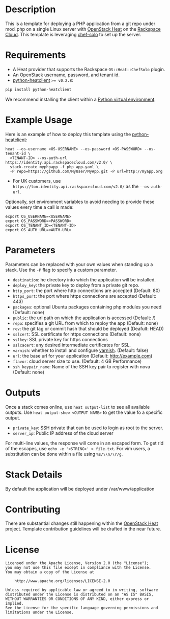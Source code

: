 Description
===========

This is a template for deploying a PHP application from a git repo under mod_php
on a single Linux server with [OpenStack
Heat](https://wiki.openstack.org/wiki/Heat) on the [Rackspace
Cloud](http://www.rackspace.com/cloud/). This template is leveraging
[chef-solo](http://docs.opscode.com/chef_solo.html) to set up the server.

Requirements
============
* A Heat provider that supports the Rackspace `OS::Heat::ChefSolo` plugin.
* An OpenStack username, password, and tenant id.
* [python-heatclient](https://github.com/openstack/python-heatclient)
`>= v0.2.8`:

```bash
pip install python-heatclient
```

We recommend installing the client within a [Python virtual
environment](http://www.virtualenv.org/).

Example Usage
=============
Here is an example of how to deploy this template using the
[python-heatclient](https://github.com/openstack/python-heatclient):

```
heat --os-username <OS-USERNAME> --os-password <OS-PASSWORD> --os-tenant-id \
  <TENANT-ID> --os-auth-url https://identity.api.rackspacecloud.com/v2.0/ \
  stack-create myphpapp -f php_app.yaml \
  -P repo=https://github.com/MyUser/MyApp.git -P url=http://myapp.org
```

* For UK customers, use `https://lon.identity.api.rackspacecloud.com/v2.0/` as
the `--os-auth-url`.

Optionally, set environment variables to avoid needing to provide these
values every time a call is made:

```
export OS_USERNAME=<USERNAME>
export OS_PASSWORD=<PASSWORD>
export OS_TENANT_ID=<TENANT-ID>
export OS_AUTH_URL=<AUTH-URL>
```

Parameters
==========
Parameters can be replaced with your own values when standing up a stack. Use
the `-P` flag to specify a custom parameter.

* `destination`: he directory into which the application will be installed.
* `deploy_key`: the private key to deploy from a private git repo.
* `http_port`: the port where http connections are accepted (Default: 80)
* `https_port`: the port where https connections are accepted (Default: 443)
* `packages`: optional Ubuntu packages containing php modules you need (Default: none)
* `public`: the url path on which the application is accessed (Default: /)
* `repo`: specifies a git URL from which to reploy the app (Default: none)
* `rev`: the git tag or commit hash that should be deployed (Deafult: HEAD)
* `sslcert`: SSL certificate for https connections (Default: none)
* `sslkey`: SSL private key for https connections
* `sslcacert`: any desired intermediate certificates for SSL.
* `varnish`: whether to install and configure [varnish](https://www.varnish-cache.org/). (Default: false)
* `url`: the base url for your application (Default: http://example.com)
* `flavor`: cloud server size to use. (Default: 4 GB Performance)
* `ssh_keypair_name`: Name of the SSH key pair to register with nova (Default:
  none)

Outputs
=======
Once a stack comes online, use `heat output-list` to see all available outputs.
Use `heat output-show <OUTPUT NAME>` to get the value fo a specific output.

* `private_key`: SSH private that can be used to login as root to the server.
* `server_ip`: Public IP address of the cloud server

For multi-line values, the response will come in an escaped form. To get rid of
the escapes, use `echo -e '<STRING>' > file.txt`. For vim users, a substitution
can be done within a file using `%s/\\n/\r/g`.

Stack Details
=============
By default the application will be deployed under /var/www/application

Contributing
============
There are substantial changes still happening within the [OpenStack
Heat](https://wiki.openstack.org/wiki/Heat) project. Template contribution
guidelines will be drafted in the near future.

License
=======
```
Licensed under the Apache License, Version 2.0 (the "License");
you may not use this file except in compliance with the License.
You may obtain a copy of the License at

    http://www.apache.org/licenses/LICENSE-2.0

Unless required by applicable law or agreed to in writing, software
distributed under the License is distributed on an "AS IS" BASIS,
WITHOUT WARRANTIES OR CONDITIONS OF ANY KIND, either express or implied.
See the License for the specific language governing permissions and
limitations under the License.
```
